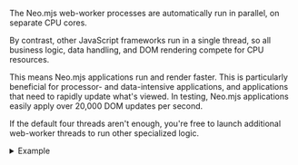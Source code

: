 The Neo.mjs web-worker processes are automatically run in parallel, on separate CPU cores.

By contrast, other JavaScript frameworks run in a single thread, so all business logic, 
data handling, and DOM rendering compete for CPU resources.

This means Neo.mjs applications run and render faster. This is 
particularly beneficial for processor- and data-intensive applications, 
and applications that need to rapidly update what's viewed. In testing, Neo.mjs applications 
easily apply over 20,000 DOM updates per second. 

If the default four threads aren't enough, you're free to launch additional web-worker threads 
to run other specialized logic. 


<details><summary>Example</summary>

Take a look at this example. It's the `Neo.component.Helix` component. Besides looking cool, it illustrates how quickly Neo.mjs can update a complex user interface. 

Click on Preview, then use your mouse or trackpad to pan and zoom &mdash; the helix zooms and spirals accordingly, very very rapidly. 
If you move quickly, you might reach 20,000 or 30,000 delta updates per second. We've seen some examples that go over 40,000 updates per 
second &mdash; but we've never actually hit the limit.

<pre data-neo>
import Base from '../container/Base.mjs';
import Helix from '../component/Helix.mjs';
class Foo extends Base {
    static config = {
        className: 'Benefits.speed.MainView',
        layout   : 'fit',
        items    : [{
            module     : Helix,
            imageField : 'image',
            imageSource: '../../../../resources/examples/',
            store: {
                autoLoad: true,
                model: {
                    fields: [ { name: 'image' , type: 'String'   } ],
                },
                url: '../../../../resources/examples/data/ai_contacts.json'
            }
        }]
    }
}
Neo.setupClass(Foo);
</pre>


If you're interested, there's <a href="../../examples/component/helix/index.html" target="_blank">a more full-featured helix example</a> that includes showing delta updates, 
along with some other control. Look at the upper-right corner to see delta updates.

</details>
